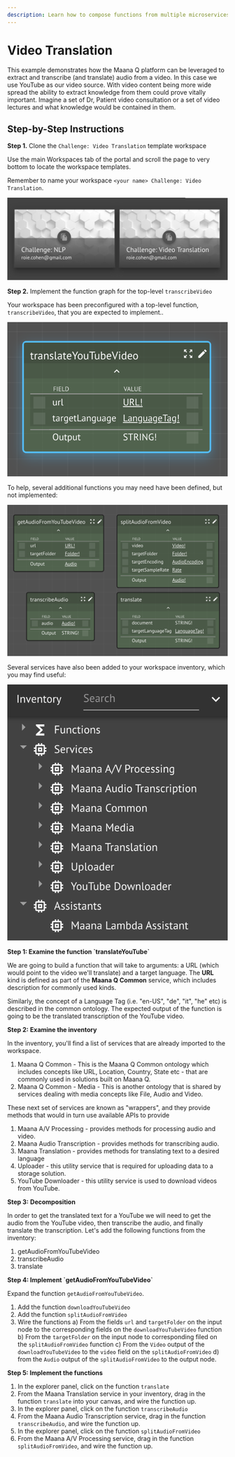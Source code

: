 ```yaml
---
description: Learn how to compose functions from multiple microservices
---
```


# Video Translation

This example demonstrates how the Maana Q platform can be leveraged to extract and transcribe \(and translate\) audio from a video.  In this case we use YouTube as our video source.   With video content being more wide spread the ability to extract knowledge from them could prove vitally important.  Imagine a set of Dr, Patient video consultation or a set of video lectures and what knowledge would be contained in them. 

## Step-by-Step Instructions

**Step 1.**  Clone the `Challenge: Video Translation` template workspace

Use the main Workspaces tab of the portal and scroll the page to very bottom to locate the workspace templates.

Remember to name your workspace `<your name> Challenge: Video Translation`.

![](../../../.gitbook/assets/challenge-clone.png)

**Step 2.** Implement the function graph for the top-level `transcribeVideo`

Your workspace has been preconfigured with a top-level function, `transcribeVideo`, that you are expected to implement..

![](../../../.gitbook/assets/translate-youtube%20%281%29.png)

To help, several additional functions you may need have been defined, but not implemented:

![](../../../.gitbook/assets/translate-helpers.png)

Several services have also been added to your workspace inventory, which you may find useful:

![](../../../.gitbook/assets/translate-services.png)

















**Step 1: Examine the function \`translateYouTube\`**

We are going to build a function that will take to arguments: a URL \(which would point to the video we'll translate\) and a target language. The **URL** kind is defined as part of the **Maana Q Common** service, which includes description for commonly used kinds.

Similarly, the concept of a Language Tag \(i.e. "en-US", "de", "it", "he" etc\) is described in the common ontology. The expected output of the function is going to be the translated transcription of the YouTube video.

**Step 2:** **Examine the inventory**

In the inventory, you'll find a list of services that are already imported to the workspace.

1. Maana Q Common - This is the Maana Q Common ontology which includes concepts like URL, Location, Country, State etc - that are commonly used in solutions built on Maana Q.
2. Maana Q Common - Media - This is another ontology that is shared by services dealing with media concepts like File, Audio and Video.

These next set of services are known as "wrappers", and they provide methods that would in turn use available APIs to provide

1. Maana A/V Processing - provides methods for processing audio and video.
2. Maana Audio Transcription - provides methods for transcribing audio.
3. Maana Translation - provides methods for translating text to a desired language
4. Uploader - this utility service that is required for uploading data to a storage solution.
5. YouTube Downloader - this utility service is used to download videos from YouTube.

**Step 3:** **Decomposition**

In order to get the translated text for a YouTube we will need to get the audio from the YouTube video, then transcribe the audio, and finally translate the transcription. Let's add the following functions from the inventory:

1. getAudioFromYouTubeVideo
2. transcribeAudio
3. translate

**Step 4: Implement \`getAudioFromYouTubeVideo\`**

Expand the function `getAudioFromYouTubeVideo`.

1. Add the function `downloadYouTubeVideo`
2. Add the function `splitAudioFromVideo`
3. Wire the functions a\) From the fields `url` and `targetFolder` on the input node to the corresponding fields on the `downloadYouTubeVideo` function b\) From the `targetFolder` on the input node to corresponding filed on the `splitAudioFromVideo` function c\) From the `Video` output of the `downloadYouTubeVideo` to the `video` field on the `splitAudioFromVideo` d\) from the `Audio` output of the `splitAudioFromVideo` to the output node.

**Step 5: Implement the functions**

1. In the explorer panel, click on the function `translate`
2. From the Maana Translation service in your inventory, drag in the function `translate` into your canvas, and wire the function up.
3. In the explorer panel, click on the function `transcribeAudio`
4. From the Maana Audio Transcription service, drag in the function `transcribeAudio`, and wire the function up.
5. In the explorer panel, click on the function `splitAudioFromVideo`
6. From the Maana A/V Processing service, drag in the function `splitAudioFromVideo`, and wire the function up.



